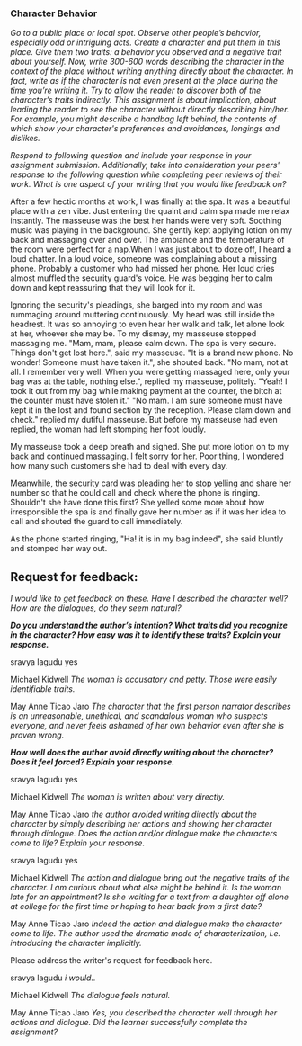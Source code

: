 ### Character Behavior

*Go to a public place or local spot. Observe other people’s behavior, especially odd or intriguing acts. Create a character and put them in this place. Give them two traits: a behavior you observed and a negative trait about yourself. Now, write 300-600 words describing the character in the context of the place without writing anything directly about the character. In fact, write as if the character is not even present at the place during the time you’re writing it. Try to allow the reader to discover both of the character’s traits indirectly. This assignment is about implication, about leading the reader to see the character without directly describing him/her. For example, you might describe a handbag left behind, the contents of which show your character's preferences and avoidances, longings and dislikes.*


*Respond to following question and include your response in your assignment submission. Additionally, take into consideration your peers' response to the following question while completing peer reviews of their work.
What is one aspect of your writing that you would like feedback on?*


After a few hectic months at work, I was finally at the spa. It was a beautiful place with a zen vibe. Just entering the quaint and calm spa made me relax instantly. The masseuse was the best her hands were very soft. Soothing music was playing in the background. She gently kept applying lotion on my back and massaging over and over. The ambiance and the temperature of the room were perfect for a nap.When I was just about to doze off, I heard a loud chatter. In a loud voice, someone was complaining about a missing phone. Probably a customer who had missed her phone. Her loud cries almost muffled the security guard's voice. He was begging her to calm down and kept reassuring that they will look for it. 

Ignoring the security's pleadings, she barged into my room and was rummaging around muttering continuously. My head was still inside the headrest. It was so annoying to even hear her walk and talk, let alone look at her, whoever she may be. To my dismay, my masseuse stopped massaging me.
"Mam, mam, please calm down. The spa is very secure. Things don't get lost here.", said my masseuse.
"It is a brand new phone. No wonder! Someone must have taken it.", she shouted back.
"No mam, not at all. I remember very well. When you were getting massaged here, only your bag was at the table, nothing else.", replied my masseuse, politely.
"Yeah! I took it out from my bag while making payment at the counter, the bitch at the counter must have stolen it."
"No mam. I am sure someone must have kept it in the lost and found section by the reception. Please clam down and check." replied my dutiful masseuse. But before my masseuse had even replied, the woman had left stomping her foot loudly.

My masseuse took a deep breath and sighed. She put more lotion on to my back and continued massaging. I felt sorry for her. Poor thing, I wondered how many such customers she had to deal with every day.

Meanwhile, the security card was pleading her to stop yelling and share her number so that he could call and check where the phone is ringing. Shouldn't she have done this first? She yelled some more about how irresponsible the spa is and finally gave her number as if it was her idea to call and shouted the guard to call immediately.

As the phone started ringing, "Ha! it is in my bag indeed", she said bluntly and stomped her way out.  

## Request for feedback: 

*I would like to get feedback on these. Have I described the character well? How are the dialogues, do they seem natural?*

***Do you understand the author’s intention? What traits did you recognize in the character? How easy was it to identify these traits? Explain your response.***

sravya lagudu
yes

Michael Kidwell
*The woman is accusatory and petty. Those were easily identifiable traits.*

May Anne Ticao Jaro
*The character that the first person narrator describes is an unreasonable, unethical, and scandalous woman who suspects everyone, and never feels ashamed of her own behavior even after she is proven wrong.*

***How well does the author avoid directly writing about the character? Does it feel forced? Explain your response.***

sravya lagudu
yes

Michael Kidwell
*The woman is written about very directly.*

May Anne Ticao Jaro
*the author avoided writing directly about the character by simply describing her actions and showing her character through dialogue.
Does the action and/or dialogue make the characters come to life? Explain your response.*

sravya lagudu
yes

Michael Kidwell
*The action and dialogue bring out the negative traits of the character. I am curious about what else might be behind it. Is the woman late for an appointment? Is she waiting for a text from a daughter off alone at college for the first time or hoping to hear back from a first date?*

May Anne Ticao Jaro
*Indeed the action and dialogue make the character come to life. The author used the dramatic mode of characterization, i.e. introducing the character implicitly.*

Please address the writer's request for feedback here.

sravya lagudu
*i would..*

Michael Kidwell
*The dialogue feels natural.*

May Anne Ticao Jaro
*Yes, you described the character well through her actions and dialogue.
Did the learner successfully complete the assignment?*
